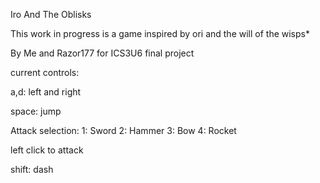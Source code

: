 Iro And The Oblisks

This work in progress is a game inspired by ori and the will of the wisps*

By Me and Razor177 for ICS3U6 final project

current controls:

a,d: left and right

space: jump

Attack selection: 
1: Sword
2: Hammer
3: Bow
4: Rocket

left click to attack

shift: dash
